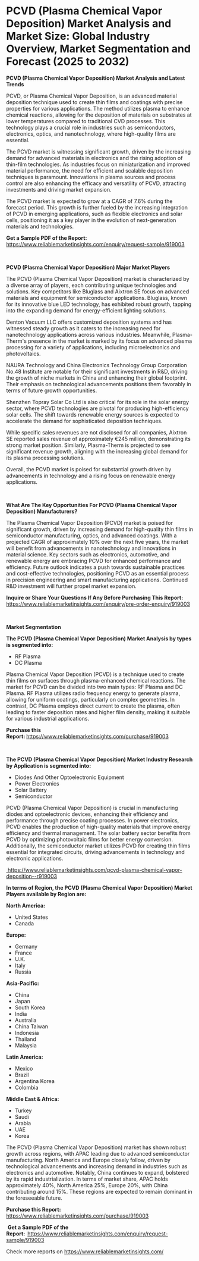 <p><h1>PCVD (Plasma Chemical Vapor Deposition) Market Analysis and Market Size: Global Industry Overview, Market Segmentation and Forecast (2025 to 2032)</h1></p><p><strong>PCVD (Plasma Chemical Vapor Deposition) Market Analysis and Latest Trends</strong></p>
<p><p>PCVD, or Plasma Chemical Vapor Deposition, is an advanced material deposition technique used to create thin films and coatings with precise properties for various applications. The method utilizes plasma to enhance chemical reactions, allowing for the deposition of materials on substrates at lower temperatures compared to traditional CVD processes. This technology plays a crucial role in industries such as semiconductors, electronics, optics, and nanotechnology, where high-quality films are essential.</p><p>The PCVD market is witnessing significant growth, driven by the increasing demand for advanced materials in electronics and the rising adoption of thin-film technologies. As industries focus on miniaturization and improved material performance, the need for efficient and scalable deposition techniques is paramount. Innovations in plasma sources and process control are also enhancing the efficacy and versatility of PCVD, attracting investments and driving market expansion.</p><p>The PCVD market is expected to grow at a CAGR of 7.6% during the forecast period. This growth is further fueled by the increasing integration of PCVD in emerging applications, such as flexible electronics and solar cells, positioning it as a key player in the evolution of next-generation materials and technologies.</p></p>
<p><strong>Get a Sample PDF of the Report:&nbsp;</strong> <a href="https://www.reliablemarketinsights.com/enquiry/request-sample/919003?utm_campaign=1938&utm_medium=2&utm_source=Github&utm_content=ia&utm_term=12022025&utm_id=pcvd-plasma-chemical-vapor-deposition">https://www.reliablemarketinsights.com/enquiry/request-sample/919003</a></p>
<p>&nbsp;</p>
<p><strong>PCVD (Plasma Chemical Vapor Deposition) Major Market Players</strong></p>
<p><p>The PCVD (Plasma Chemical Vapor Deposition) market is characterized by a diverse array of players, each contributing unique technologies and solutions. Key competitors like Bluglass and Aixtron SE focus on advanced materials and equipment for semiconductor applications. Bluglass, known for its innovative blue LED technology, has exhibited robust growth, tapping into the expanding demand for energy-efficient lighting solutions.</p><p>Denton Vacuum LLC offers customized deposition systems and has witnessed steady growth as it caters to the increasing need for nanotechnology applications across various industries. Meanwhile, Plasma-Therm's presence in the market is marked by its focus on advanced plasma processing for a variety of applications, including microelectronics and photovoltaics.</p><p>NAURA Technology and China Electronics Technology Group Corporation No.48 Institute are notable for their significant investments in R&D, driving the growth of niche markets in China and enhancing their global footprint. Their emphasis on technological advancements positions them favorably in terms of future growth opportunities.</p><p>Shenzhen Topray Solar Co Ltd is also critical for its role in the solar energy sector, where PCVD technologies are pivotal for producing high-efficiency solar cells. The shift towards renewable energy sources is expected to accelerate the demand for sophisticated deposition techniques.</p><p>While specific sales revenues are not disclosed for all companies, Aixtron SE reported sales revenue of approximately €245 million, demonstrating its strong market position. Similarly, Plasma-Therm is projected to see significant revenue growth, aligning with the increasing global demand for its plasma processing solutions.</p><p>Overall, the PCVD market is poised for substantial growth driven by advancements in technology and a rising focus on renewable energy applications.</p></p>
<p>&nbsp;</p>
<p><strong>What Are The Key Opportunities For PCVD (Plasma Chemical Vapor Deposition) Manufacturers?</strong></p>
<p><p>The Plasma Chemical Vapor Deposition (PCVD) market is poised for significant growth, driven by increasing demand for high-quality thin films in semiconductor manufacturing, optics, and advanced coatings. With a projected CAGR of approximately 10% over the next five years, the market will benefit from advancements in nanotechnology and innovations in material science. Key sectors such as electronics, automotive, and renewable energy are embracing PCVD for enhanced performance and efficiency. Future outlook indicates a push towards sustainable practices and cost-effective technologies, positioning PCVD as an essential process in precision engineering and smart manufacturing applications. Continued R&D investment will further propel market expansion.</p></p>
<p><strong>Inquire or Share Your Questions If Any Before Purchasing This Report:</strong> <a href="https://www.reliablemarketinsights.com/enquiry/pre-order-enquiry/919003?utm_campaign=1938&utm_medium=2&utm_source=Github&utm_content=ia&utm_term=12022025&utm_id=pcvd-plasma-chemical-vapor-deposition">https://www.reliablemarketinsights.com/enquiry/pre-order-enquiry/919003</a></p>
<p>&nbsp;</p>
<p><strong>Market Segmentation</strong></p>
<p><strong>The PCVD (Plasma Chemical Vapor Deposition) Market Analysis by types is segmented into:</strong></p>
<p><ul><li>RF Plasma</li><li>DC Plasma</li></ul></p>
<p><p>Plasma Chemical Vapor Deposition (PCVD) is a technique used to create thin films on surfaces through plasma-enhanced chemical reactions. The market for PCVD can be divided into two main types: RF Plasma and DC Plasma. RF Plasma utilizes radio frequency energy to generate plasma, allowing for uniform coatings, particularly on complex geometries. In contrast, DC Plasma employs direct current to create the plasma, often leading to faster deposition rates and higher film density, making it suitable for various industrial applications.</p></p>
<p><strong>Purchase this Report:&nbsp;</strong><a href="https://www.reliablemarketinsights.com/purchase/919003?utm_campaign=1938&utm_medium=2&utm_source=Github&utm_content=ia&utm_term=12022025&utm_id=pcvd-plasma-chemical-vapor-deposition">https://www.reliablemarketinsights.com/purchase/919003</a></p>
<p>&nbsp;</p>
<p><strong>The PCVD (Plasma Chemical Vapor Deposition) Market Industry Research by Application is segmented into:</strong></p>
<p><ul><li>Diodes And Other Optoelectronic Equipment</li><li>Power Electronics</li><li>Solar Battery</li><li>Semiconductor</li></ul></p>
<p><p>PCVD (Plasma Chemical Vapor Deposition) is crucial in manufacturing diodes and optoelectronic devices, enhancing their efficiency and performance through precise coating processes. In power electronics, PCVD enables the production of high-quality materials that improve energy efficiency and thermal management. The solar battery sector benefits from PCVD by optimizing photovoltaic films for better energy conversion. Additionally, the semiconductor market utilizes PCVD for creating thin films essential for integrated circuits, driving advancements in technology and electronic applications.</p></p>
<p><a href="https://www.reliablemarketinsights.com/pcvd-plasma-chemical-vapor-deposition--r919003?utm_campaign=1938&utm_medium=2&utm_source=Github&utm_content=ia&utm_term=12022025&utm_id=pcvd-plasma-chemical-vapor-deposition">&nbsp;https://www.reliablemarketinsights.com/pcvd-plasma-chemical-vapor-deposition--r919003</a></p>
<p><strong>In terms of Region, the PCVD (Plasma Chemical Vapor Deposition) Market Players available by Region are:</strong></p>
<p>
    <p> <strong> North America: </strong>
        <ul>
            <li>United States</li>
            <li>Canada</li>
        </ul>
        </p> 
    <p> <strong> Europe: </strong>
        <ul>
            <li>Germany</li>
            <li>France</li>
            <li>U.K.</li>
            <li>Italy</li>
            <li>Russia</li>
        </ul>
        </p> 
    <p> <strong> Asia-Pacific: </strong>
        <ul>
            <li>China</li>
            <li>Japan</li>
            <li>South Korea</li>
            <li>India</li>
            <li>Australia</li>
            <li>China Taiwan</li>
            <li>Indonesia</li>
            <li>Thailand</li>
            <li>Malaysia</li>
        </ul>
        </p> 
    <p> <strong> Latin America: </strong>
        <ul>
            <li>Mexico</li>
            <li>Brazil</li>
            <li>Argentina Korea</li>
            <li>Colombia</li>
        </ul>
        </p> 
    <p> <strong> Middle East & Africa: </strong>
        <ul>
            <li>Turkey</li>
            <li>Saudi</li>
            <li>Arabia</li>
            <li>UAE</li>
            <li>Korea</li>
        </ul>
    </p>
    </p>
<p><p>The PCVD (Plasma Chemical Vapor Deposition) market has shown robust growth across regions, with APAC leading due to advanced semiconductor manufacturing. North America and Europe closely follow, driven by technological advancements and increasing demand in industries such as electronics and automotive. Notably, China continues to expand, bolstered by its rapid industrialization. In terms of market share, APAC holds approximately 40%, North America 25%, Europe 20%, with China contributing around 15%. These regions are expected to remain dominant in the foreseeable future.</p></p>
<p><strong>Purchase this Report: </strong><a href="https://www.reliablemarketinsights.com/purchase/919003?utm_campaign=1938&utm_medium=2&utm_source=Github&utm_content=ia&utm_term=12022025&utm_id=pcvd-plasma-chemical-vapor-deposition">https://www.reliablemarketinsights.com/purchase/919003</a></p>
<p>&nbsp;<strong>Get a Sample PDF of the Report:&nbsp;&nbsp;</strong><a href="https://www.reliablemarketinsights.com/enquiry/request-sample/919003?utm_campaign=1938&utm_medium=2&utm_source=Github&utm_content=ia&utm_term=12022025&utm_id=pcvd-plasma-chemical-vapor-deposition">https://www.reliablemarketinsights.com/enquiry/request-sample/919003</a></p>
<p><strong></strong></p>
<p>Check more reports on <a href="https://www.reliablemarketinsights.com/?utm_campaign=1938&utm_medium=2&utm_source=Github&utm_content=ia&utm_term=12022025&utm_id=pcvd-plasma-chemical-vapor-deposition">https://www.reliablemarketinsights.com/</a></p>